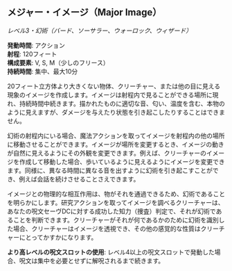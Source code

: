 ## メジャー・イメージ（Major Image）
*レベル3・幻術（バード、ソーサラー、ウォーロック、ウィザード）*

**発動時間**: アクション  
**射程**: 120フィート  
**構成要素**: V, S, M（少しのフリース）  
**持続時間**: 集中、最大10分

20フィート立方体より大きくない物体、クリーチャー、または他の目に見える現象のイメージを作成します。イメージは射程内で見ることができる場所に現れ、持続時間中続きます。描かれたものに適切な音、匂い、温度を含む、本物のように見えますが、ダメージを与えたり状態を引き起こしたりすることはできません。

幻術の射程内にいる場合、魔法アクションを取ってイメージを射程内の他の場所に移動させることができます。イメージが場所を変更するとき、イメージの動きが自然に見えるようにその外観を変更できます。例えば、クリーチャーのイメージを作成して移動した場合、歩いているように見えるようにイメージを変更できます。同様に、異なる時間に異なる音を出すように幻術を引き起こすことができ、例えば会話を続けさせることさえできます。

イメージとの物理的な相互作用は、物がそれを通過できるため、幻術であることを明らかにします。研究アクションを取ってイメージを調べるクリーチャーは、あなたの呪文セーヴDCに対する成功した知力（捜査）判定で、それが幻術であることを判断できます。クリーチャーがそれが何であるかのために幻術を識別した場合、クリーチャーはイメージを透視でき、その他の感覚的な性質はクリーチャーにとってかすかになります。

**より高レベルの呪文スロットの使用**: レベル4以上の呪文スロットで発動した場合、呪文は集中を必要とせずに解呪されるまで続きます。